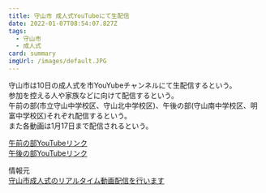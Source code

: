 ```yaml
---
title: 守山市 成人式YouTubeにて生配信
date: 2022-01-07T08:54:07.827Z
tags:
  - 守山市
  - 成人式
card: summary
imgUrl: /images/default.JPG
---
```

守山市は10日の成人式を市YouYubeチャンネルにて生配信するという。  
参加を控える人や家族などに向けて配信するという。  
午前の部(市立守山中学校区、守山北中学校区)、午後の部(守山南中学校区、明富中学校区)それぞれ配信するという。  
また各動画は1月17日まで配信されるという。

[午前の部YouTubeリンク](https://youtu.be/q6HbRerS6nw)  
[午後の部YouTubeリンク](https://youtu.be/d9ik_FVwv2E)  

情報元  
[守山市成人式のリアルタイム動画配信を行います](http://www.city.moriyama.lg.jp/shogaigakushu/r4douga.html)  
